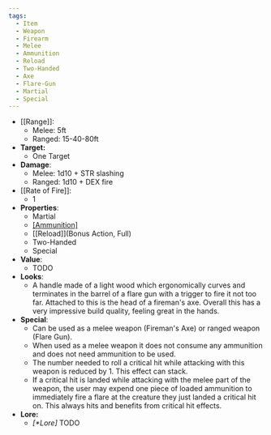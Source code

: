 ```yaml
---
tags:
  - Item
  - Weapon
  - Firearm
  - Melee
  - Ammunition
  - Reload
  - Two-Handed
  - Axe
  - Flare-Gun
  - Martial
  - Special
---
```

- [[Range]]:
	- Melee: 5ft
	- Ranged: 15-40-80ft
- **Target:**
	- One Target
- **Damage**:
	- Melee: 1d10 + STR slashing
	- Ranged: 1d10 + DEX fire
- [[Rate of Fire]]:
	- 1
- **Properties**:
	- Martial
	- [[Ammunition]](1)
	- [[Reload]](Bonus Action, Full)
	- Two-Handed
	- Special
- **Value**:
	- TODO
- **Looks**:
	- A handle made of a light wood which ergonomically curves and terminates in the barrel of a flare gun with a trigger to fire it not too far. Attached to this is the head of a fireman's axe. Overall this has a very impressive build quality, feeling great in the hands.
- **Special**:
	- Can be used as a melee weapon (Fireman's Axe) or ranged weapon (Flare Gun). 
	- When used as a melee weapon it does not consume any ammunition and does not need ammunition to be used. 
	- The number needed to roll a critical hit while attacking with this weapon is reduced by 1. This effect can stack.
	- If a critical hit is landed while attacking with the melee part of the weapon, the user may expend one piece of loaded ammunition to immediately fire a flare at the creature they just landed a critical hit on. This always hits and benefits from critical hit effects.
- **Lore:**
	- *\[\*Lore]* TODO